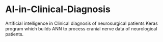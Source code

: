 # AI-in-Clinical-Diagnosis
Artificial intelligence in Clinical diagnosis of neurosurgical patients
Keras program which builds ANN to process cranial nerve data of neurological patients.
